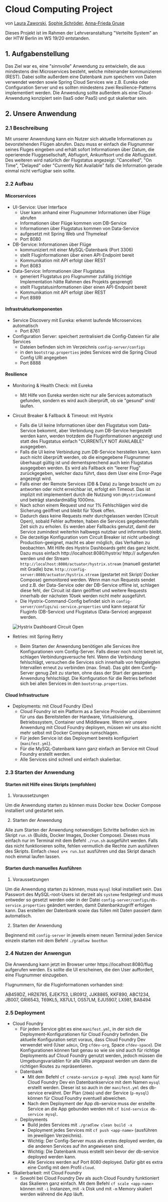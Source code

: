 # Cloud Computing Project

von [Laura Zaworski](https://github.com/LauraZaworski), [Sophie Schröder](https://github.com/sophieschrder), [Anna-Frieda Gruse](https://github.com/cosmoem)

Dieses Projekt ist im Rahmen der Lehrveranstaltung "Verteilte System" an der HTW Berlin im WS 19/20 entstanden.

## 1. Aufgabenstellung
Das Ziel war es, eine "sinnvolle" Anwendung zu entwickeln, die aus mindestens drei Microservices besteht, welche miteinander kommunizieren (REST). 
Dabei sollte außerdem eine Datenbank zum speichern von Daten verwendet werden sowie Spring Cloud Services wie z.B. Eureka oder Configuration Server und es sollten mindestens zwei Resilience-Patterns implementiert werden. 
Die Anwendung sollte außerdem als eine Cloud-Anwendung konzipiert sein (IaaS oder PaaS) und gut skalierbar sein.

## 2. Unsere Anwendung
### 2.1 Beschreibung
Mit unserer Anwendung kann ein Nutzer sich aktuelle Informationen zu bevorstehenden Flügen abrufen. Dazu muss er einfach die Flugnummer seines Fluges eingeben und erhält sofort Informationen über Datum, die operierende Fluggesellschaft, Abflugort, Ankunftsort und die Abflugszeit. Des weiteren wird natürlich der Flugstatus angezeigt: "Cancelled", "On Time", "Delayed" oder "Currently Not Available" falls die Information gerade einmal nicht verfügbar sein sollte. 

### 2.2 Aufbau

#### Micorservices

- UI-Service: User Interface
    - User kann anhand einer Flugnummer Informationen über Flüge abrufen
    - Informationen über Flüge kommen vom DB-Service
    - Informationen über Flugstatus kommen von Data-Service
    - aufgesetzt mit Spring Web und Thymeleaf
    - Port 8080
- DB-Service: Informationen über Flüge
    - kommuniziert mit einer MySQL-Datenbank (Port 3306)
    - stellt Fluginformationen über einen API-Endpoint bereit
    - Kommunikation mit API erfolgt über REST
    - Port 8083
- Data-Service: Informationen über Flugstatus
    - generiert Flugstatus pro Flugnummer zufällig (richtige Implementation hätte Rahmen des Projekts gesprengt)
    - stellt Flugstatusinformationen über einen API-Endpoint bereit
    - Kommunikation mit API erfolgt über REST
    - Port 8989

#### Infrastrukturkomponenten

- Service Discovery mit Eureka: erkennt laufende Microservices automatisch
    - Port 8761
- Configuration Server: speichert zentralisiert die Config-Dateien für alle Services 
    - Dateien befinden sich im Verzeichnis `config-server/configs`
    - in den `bootstrap.properties` jedes Services wird die Spring Cloud Config URI angegeben
    - Port 8888

#### Resilience 

- Monitoring & Health Check: mit Eureka
    - Mit Hilfe von Eureka werden nicht nur alle Services automatisch gefunden, sondern es wird auch überprüft, ob sie "gesund" sind/ laufen.
- Circuit Breaker & Fallback & Timeout: mit Hystrix
    - Falls die UI keine Informationen über den Flugstatus vom Data-Service bekommt, aber Verbindung zum DB-Service hergestellt werden kann, werden trotzdem die Fluginformationen angezeigt und statt des Flugstatus einfach "CURRENTLY NOT AVAILABLE" ausgegeben.
    - Falls die UI keine Verbindung zum DB-Service herstellen kann, kann auch nicht überprüft werden, ob die eingegebene Flugnummer überhaupt gültig ist und dementsprechend auch kein Flugstatus ausgegeben werden. Es wird als Fallback ein "leerer Flug" zurückgegeben, welcher dazu führt, dass dem User eine Error-Page angezeigt wird.
    - Falls einer der Remote Services (DB & Data) zu lange braucht um zu antworten oder nicht erreichbar ist, erfolgt ein Timeout. Das ist implizit mit implementiert durch die Nutzung von `@HystrixCommand` und beträgt standardmäßig 1000ms.
    - Nach schon einem Request und nur 1% Fehlschlägen wird die Sicherung geöffnet und bleibt für 10sek offen.
    - Dadurch dass keine Requests mehr durchgelassen werden (Circuit Open), sobald Fehler auftreten, haben die Services gegebenenfalls Zeit sich zu erholen. Es werden aber Fallbacks genutzt, damit der Service zumindest weiterhin halbwegs nutzbar und informativ bleibt.
    - Die derzeitige Konfiguration vom Circuit Breaker ist nicht unbedingt Production-geeignet, macht es aber möglich, das Verhalten zu beobachten. Mit Hilfe des Hystrix Dashboards geht das ganz leicht. Dazu muss einfach http://localhost:8080/hystrix/ http:// aufgerufen werden und der Stream `http://localhost:8080/actuator/hystrix.stream` (manuell gestartet mit Gradle) bzw. `http://config-server:8080/actuator/hystrix.stream` (gestartet mit Skript/ Docker Compose) gemonitored werden. Wenn man nun Requests sendet und z.B. der Data-Service oder der DB-Service offline ist, schlagen diese fehl, der Circuit ist dann geöffnet und weitere Requests innerhalb der nächsten 10sek werden nicht mehr ausgeführt.
    - Die Hystrix-Command-Config befindet sich in `config-server/configs/ui-service.properties` und kann separat für Fluginfo (DB-Service) und Flugstatus (Data-Service) angepasst werden.
    
    ![Hystrix Dashboard Circuit Open](Hystrix-Dashboard-Circuit-Open.png)
    
- Retries: mit Spring Retry
    - Beim Starten der Anwendung benötigen alle Services ihre Konfigurationen vom Config-Server. Falls dieser noch nicht bereit ist, schlagen Verbindungsversuche fehl. Wenn die Verbindung fehlschlägt, versuchen die Services sich innerhalb von festgelegten Intervallen erneut zu verbinden (max. 5mal). Das gibt dem Config-Server genug Zeit zu starten, ohne dass der Start der gesamten Anwendung fehlschlägt. Die Konfiguration für die Retries befindet sich bei allen Services in den `bootstrap.properties`.

#### Cloud Infrastructure

- Deployments: mit Cloud Foundry (Dev)
    - Cloud Foundry ist ein Platform as a Service Provider und übernimmt für uns das Bereitstellen der Hardware, Virtualisierung, Betriebssystem, Container und Middleware. Wenn wir unsere Anwendung mit Cloud Foundry deployen, müssen wir uns also nicht mehr selbst mit Docker Compose rumschlagen.  
    - Für jeden Service ist das Deployment bereits konfiguriert (`manifest.yml`).
    - Für die MySQL-Datenbank kann ganz einfach an Service mit Cloud Foundry erstellt werden.
    - Alle Services sind schnell und einfach skalierbar.

### 2.3 Starten der Anwendung

#### Starten mit Hilfe eines Skripts (empfohlen)

1. Voraussetzungen

Um die Anwendung starten zu können muss Docker bzw. Docker Compose installiert und gestartet sein.

2. Starten der Anwendung

Alle zum Starten der Anwendung notwendigen Schritte befinden sich im Skript `run.sh` (Builds, Docker Images, Docker Compose). Dieses muss einfach nur im Terminal mit dem Befehl `./run.sh` ausgeführt werden. 
Falls das nicht funktionieren sollte, fehlen vermutlich die Rechte zum ausführen des Skripts. Einfach `chmod u+x run.bat` ausführen und das Skript danach noch einmal laufen lassen.

#### Starten durch manuelles Ausführen

1. Voraussetzungen

Um die Anwendung starten zu können, muss `mysql` lokal installiert sein. Das Passwort des MySQL-root-Users ist derzeit als `systeme` festgelegt und muss entweder so gesetzt werden oder in der Datei `config-server/configs/db-service.properties` geändert werden, damit Datenbankzugriff erfolgen kann. 
Das erstellen der Datenbank sowie das füllen mit Daten passiert dann automatisch.

2. Starten der Anwendung

Beginnend mit `config-server` in jeweils einem neuen Terminal jeden Service einzeln starten mit dem Befehl `./gradlew bootRun`

### 2.4 Nutzen der Anwengun

Die Anwendung kann jetzt im Browser unter https://localhost:8080/flug aufgerufen werden. Es sollte die UI erscheinen, die den User auffordert, eine Flugnummer einzugeben.

Flugnummern, für die Fluginformationen vorhanden sind:

AB459DZ, HRZ6785, EJEK753, LIR0912, JJK8865, KKF890, ABC1234, JB007, GRI6543, T69KL5, X87UL1, OS57LM, EJU5907, LX981, BA8494

### 2.5 Deployment

- Cloud Foundry
    - Für jeden Service gibt es eine `manifest.yml`, in der sich die Deployment-Konfigurationen für Cloud Foundry befinden. Die aktuelle Konfiguration setzt voraus, dass Cloud Foundry Dev verwendet wird (User `admin`, Org `cfdev-org`, Space `cfdev-space`). Die Konfigurationen können fast genau so wie sie sind auch für richtige Deployments auf Cloud Foundry genutzt werden, jedoch müssen die Umgebungsvariablen für alle URIs angepasst werden um dann die richtigen Routes zu repräsentieren.
    - Datenbank
        - Mit dem Befehl `cf create-service p-mysql 20mb mysql` kann für Cloud Foundry Dev ein Datenbankservice mit dem Namen `mysql` erstellt werden. Dieser ist so auch in der `manifest.yml` des db-service erwähnt. Der Plan (`20mb`) und der Service (`p-mysql`) können für Cloud Foundry eventuell abweichen.
        - Nach dem Deployment der App db-service muss der erstellte Service an die App gebunden werden mit `cf bind-service db-service mysql`.
    - Deployments
        - Build jedes Services mit `./gradlew clean build -x`
        - Deployment jedes Services mit `cf push <app-name>` (ausführen im jeweiligen Verzeichnis).
        - Wichtig: Der Config-Server muss als erstes deployed werden, da die anderen Services auf ihn angewiesen sind.
        - Wichtig: Die Datenbank muss erstellt sein bevor der db-service deployed werden kann.
        - Alle Services werden auf Port 8080 deployed. Dafür gibt es extra eine Config mit dem Profil `cloud`. 
- Skalierbarkeit: mit Cloud Foundry
    - Sowohl bei Cloud Foundry Dev als auch Cloud Foundry funktioniert das Skalieren ganz einfach. Mit dem Befehl `cf scale <app-name>` können mit `-i` Instanzen, mit `-k` Disk und mit `-m` Memory skaliert werden während die App läuft.
